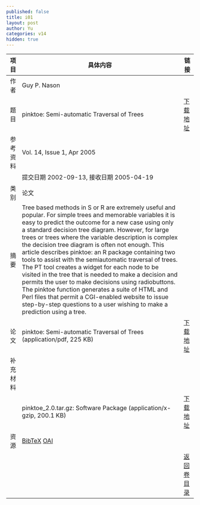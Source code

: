 ```yaml
---
published: false
title: i01
layout: post
author: Yu
categories: v14
hidden: true
---
```


| 项目 | 具体内容 | 链接 |
|---:|---|---|
| 作者 | Guy P. Nason| |
| 题目 |pinktoe: Semi-automatic Traversal of Trees | [下载地址](http://www.jstatsoft.org/v14/i01/paper) |
| 参考资料 |Vol. 14, Issue 1, Apr 2005 | |
| | 提交日期 2002-09-13, 接收日期 2005-04-19| | 
| 类别 | 论文| |
| 摘要 | Tree based methods in S or R are extremely useful and popular. For simple trees and memorable variables it is easy to predict the outcome for a new case using only a standard decision tree diagram. However, for large trees or trees where the variable description is complex the decision tree diagram is often not enough. This article describes pinktoe: an R package containing two tools to assist with the semiautomatic traversal of trees. The PT tool creates a widget for each node to be visited in the tree that is needed to make a decision and permits the user to make decisions using radiobuttons. The pinktoe function generates a suite of HTML and Perl files that permit a CGI-enabled website to issue step-by-step questions to a user wishing to make a prediction using a tree.| |
| 论文 | pinktoe: Semi-automatic Traversal of Trees  (application/pdf, 225 KB)| [下载地址](http://www.jstatsoft.org/v14/i01/paper) |
| 补充材料 | | |
| |pinktoe_2.0.tar.gz: Software Package  (application/x-gzip, 200.1 KB)|  [下载地址](http://www.jstatsoft.org/v14/i01/supp/1) |
| 资源 | [BibTeX](http://www.jstatsoft.org/v14/i01/bibtex) [OAI](http://www.jstatsoft.org/oai?verb=GetRecord&identifier=oai.jstatsoft/v14/i01&prefix=oai_dc)| |
| |  | [返回卷目录]({{site.baseurl}}/volume/v14.html) |